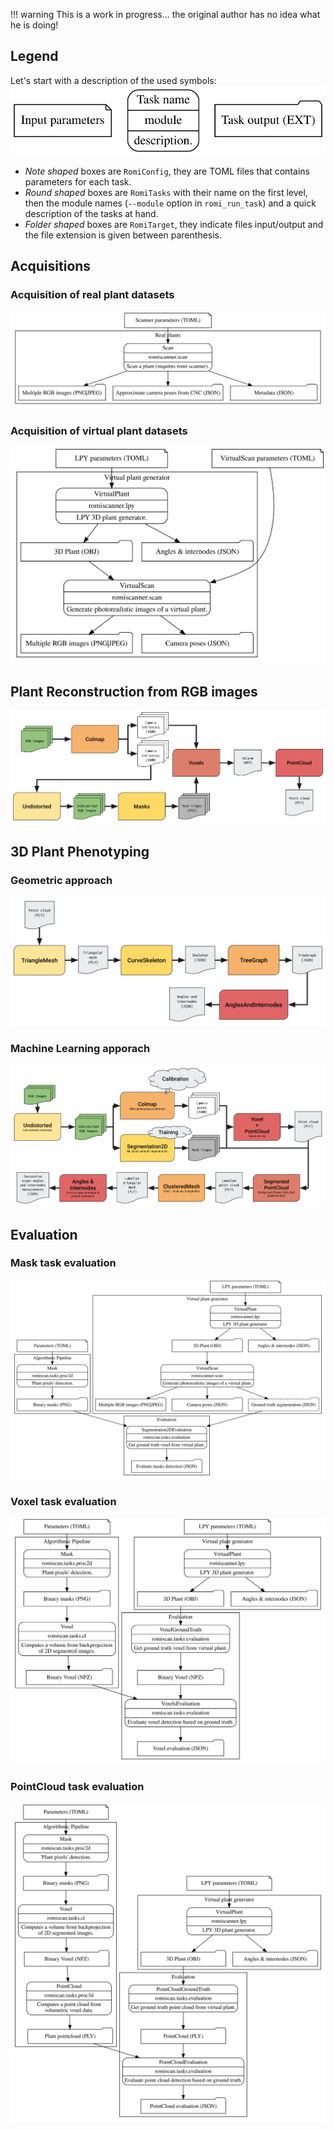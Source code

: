 
!!! warning 
    This is a work in progress... the original author has no idea what he is doing!

## Legend
Let's start with a description of the used symbols:
![Legend](/assets/images/legend.svg)

- _Note shaped_ boxes are `RomiConfig`, they are TOML files that contains parameters for each task.
- _Round shaped_ boxes are `RomiTasks` with their name on the first level, then the module names (`--module` option in `romi_run_task`) and a quick description of the tasks at hand.
- _Folder shaped_ boxes are `RomiTarget`, they indicate files input/output and the file extension is given between parenthesis.

## Acquisitions

### Acquisition of real plant datasets
![Acquisition - Scan task](/assets/images/pipeline-acquisition-real_plants.svg)


### Acquisition of virtual plant datasets
![Acquisition - VirtualScan task](/assets/images/pipeline-acquisition-virtual_plants.svg)


## Plant Reconstruction from RGB images
![Reconstruction - AnglesAndInternodes task](/assets/images/lite_reconstruction_pipeline.svg)


## 3D Plant Phenotyping

### Geometric approach
![Quantification - AnglesAndInternodes task](/assets/images/lite_geometric_pipeline.svg)

### Machine Learning apporach
![Quantification - AnglesAndInternodes task](/assets/images/lite_ml_pipeline.svg)


## Evaluation

### Mask task evaluation
![Evalutation - Masks task](/assets/images/pipeline-evaluation-masks.svg)


### Voxel task evaluation
![Evalutation - Voxels task](/assets/images/pipeline-evaluation-voxels.svg)


### PointCloud task evaluation
![Evalutation - PointCloud task](/assets/images/pipeline-evaluation-pointcloud.svg)
